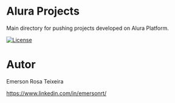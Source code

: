 # Alura Projects
Main directory for pushing projects developed on Alura Platform.

[![License](https://img.shields.io/badge/License-Emerson%20Teixeira-blue.svg)](https://github.com/emersonrt/alura/blob/main/LICENSE)

# Autor

Emerson Rosa Teixeira

https://www.linkedin.com/in/emersonrt/
